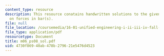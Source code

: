 ```yaml
---
content_type: resource
description: This resource conatains handwritten solutions to the given problem set
  on forces in bar(s).
file: null
file_location: /coursemedia/16-01-unified-engineering-i-ii-iii-iv-fall-2005-spring-2006/4730f86940ab478b279621e5476d4523_m06_ps08_sol.pdf
file_type: application/pdf
resourcetype: Document
title: m06_ps08_sol.pdf
uid: 4730f869-40ab-478b-2796-21e5476d4523
---
```

